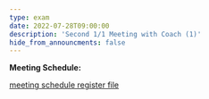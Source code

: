 ```yaml
---
type: exam
date: 2022-07-28T09:00:00
description: 'Second 1/1 Meeting with Coach (1)'
hide_from_announcments: false
---
```


**Meeting Schedule:**

[meeting schedule register file](https://docs.google.com/spreadsheets/d/1EILIsPBt2Xpqat77PsvSj3Hjl9R_e5CjbJhPcRvMAOI/edit?usp=sharing)
